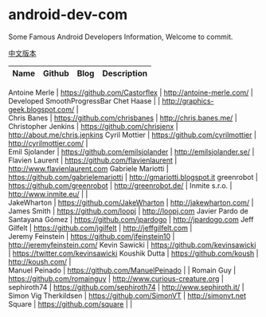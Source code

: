 android-dev-com  
==========  
Some Famous Android Developers Information, Welcome to commit.  

[中文版本](https://github.com/android-cn/android-dev-cn)  

Name  | Github | Blog | Description
:------------- | :------------- | :------------- | :------------- 

Antoine Merle | https://github.com/Castorflex | http://antoine-merle.com/ | Developed SmoothProgressBar
Chet Haase  |    |  http://graphics-geek.blogspot.com/ |  
Chris Banes  | https://github.com/chrisbanes | http://chris.banes.me/ |   
Christopher Jenkins | https://github.com/chrisjenx | http://about.me/chris.jenkins
Cyril Mottier  | https://github.com/cyrilmottier |  http://cyrilmottier.com/   |     
Emil Sjolander  | https://github.com/emilsjolander |  http://emilsjolander.se/ | 
Flavien Laurent | https://github.com/flavienlaurent | http://www.flavienlaurent.com
Gabriele Mariotti | https://github.com/gabrielemariotti | http://gmariotti.blogspot.it
greenrobot  | https://github.com/greenrobot | http://greenrobot.de/  |
Inmite s.r.o.  | http://www.inmite.eu/   |   |  
JakeWharton   | https://github.com/JakeWharton | http://jakewharton.com/ |  
James Smith | https://github.com/loopj | http://loopj.com
Javier Pardo de Santayana Gómez	|  https://github.com/jpardogo | http://jpardogo.com
Jeff Gilfelt  |  https://github.com/jgilfelt  |  http://jeffgilfelt.com  |  
Jeremy Feinstein | https://github.com/jfeinstein10 | http://jeremyfeinstein.com/
Kevin Sawicki | https://github.com/kevinsawicki | https://twitter.com/kevinsawicki
Koushik Dutta  | https://github.com/koush   | http://koush.com/  |  
Manuel Peinado  |  https://github.com/ManuelPeinado  |   | 
Romain Guy  | https://github.com/romainguy |  http://www.curious-creature.org   |  
sephiroth74 | https://github.com/sephiroth74 |  http://www.sephiroth.it/    |   
Simon Vig Therkildsen | https://github.com/SimonVT | http://simonvt.net
Square  | https://github.com/square   | |  